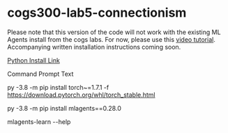 # cogs300-lab5-connectionism

Please note that this version of the code will not work with the existing ML Agents install from the cogs labs. 
For now, please use this [video tutorial](https://youtu.be/n6O39wNDxuk). Accompanying written installation instructions coming soon.

[Python Install Link](https://www.python.org/downloads/release/python-3810/)

Command Prompt Text 

py -3.8 -m pip install torch~=1.7.1 -f https://download.pytorch.org/whl/torch_stable.html

py -3.8 -m pip install mlagents==0.28.0

mlagents-learn --help
